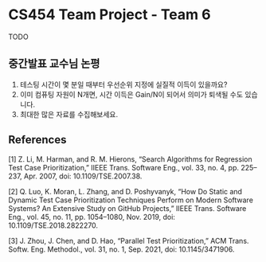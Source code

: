 # CS454 Team Project - Team 6

TODO

## 중간발표 교수님 논평

1. 테스팅 시간이 몇 분일 때부터 우선순위 지정에 실질적 이득이 있을까요?
2. 이미 컴퓨팅 자원이 N개면, 시간 이득은 Gain/N이 되어서 의미가 퇴색될 수도 있습니다.
3. 최대한 많은 자료를 수집해보세요.

## References

[1] Z. Li, M. Harman, and R. M. Hierons, “Search Algorithms for Regression Test Case Prioritization,” IIEEE Trans. Software Eng., vol. 33, no. 4, pp. 225–237, Apr. 2007, doi: 10.1109/TSE.2007.38.

[2] Q. Luo, K. Moran, L. Zhang, and D. Poshyvanyk, “How Do Static and Dynamic Test Case Prioritization Techniques Perform on Modern Software Systems? An Extensive Study on GitHub Projects,” IIEEE Trans. Software Eng., vol. 45, no. 11, pp. 1054–1080, Nov. 2019, doi: 10.1109/TSE.2018.2822270.

[3] J. Zhou, J. Chen, and D. Hao, “Parallel Test Prioritization,” ACM Trans. Softw. Eng. Methodol., vol. 31, no. 1, Sep. 2021, doi: 10.1145/3471906.
